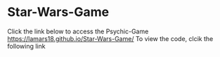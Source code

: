 # Star-Wars-Game

Click the link below to access the Psychic-Game
https://lamars18.github.io/Star-Wars-Game/
To view the code, clcik the following link 

